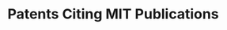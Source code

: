---
contributors:
- The Lens
cost: None
description: 'This collection encompasses patents that cite the scholarly works of
  Massachusetts Institute of Technology. '
documentation: https://www.lens.org/lens/labs/dashboards
last_edit: Mon, 19 Jun 2023 16:34:52 GMT
location: https://www.lens.org/lens/search/patent/list?collectionId=22790&p=0&n=10
maintained_by: The Lens
open_access: 'FALSE'
record_creation_timestamp: 11/19/2020 17:20:46
slug: patents_citing_mit
tags:
- citation
- scholarly literature
terms_of_use: Cambia grants you a non-exclusive, non-transferable, revocable, limited
  license to access and personally use the features of the Service. The conditions
  by which The Lens data may be used are intended to resonate with the principles
  of Creative Commons Attribution licenses with a public benefit element.
timeframe: 1950-2021
title: Patents Citing MIT Publications
uuid: 6476ac03-71ee-4480-b2aa-e25871179689
versioning: 'FALSE'
---